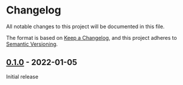 # Changelog
All notable changes to this project will be documented in this file.

The format is based on [Keep a Changelog](https://keepachangelog.com/en/1.0.0/),
and this project adheres to [Semantic Versioning](https://semver.org/spec/v2.0.0.html).


## [0.1.0] - 2022-01-05

Initial release

[0.1.0]: https://github.com/Sensirion/raspberry-pi-i2c-sen5x/releases/tag/0.1.0

